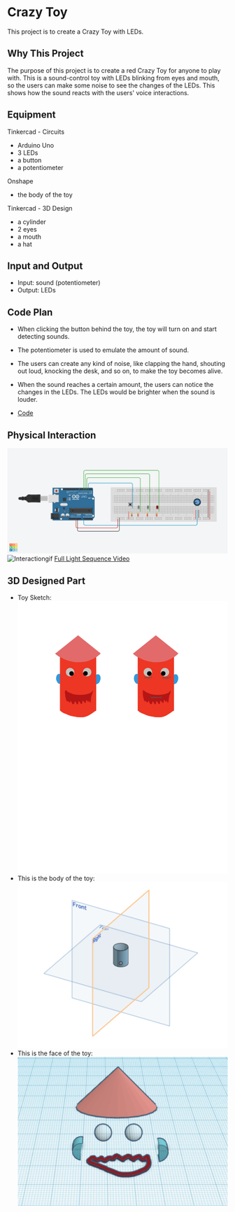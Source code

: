 # Crazy Toy

  This project is to create a Crazy Toy with LEDs. 


## Why This Project
  The purpose of this project is to create a red Crazy Toy for anyone to play with. 
  This is a sound-control toy with LEDs blinking from eyes and mouth, so the users can make some noise to see the changes of the LEDs. This shows how the sound reacts with the users' voice interactions. 


## Equipment
Tinkercad - Circuits
 * Arduino Uno
 * 3 LEDs
 * a button
 * a potentiometer
 
Onshape
 * the body of the toy
 
Tinkercad - 3D Design
 * a cylinder
 * 2 eyes
 * a mouth
 * a hat
 

## Input and Output
* Input: sound (potentiometer)
* Output: LEDs


## Code Plan
* When clicking the button behind the toy, the toy will turn on and start detecting sounds. 

* The potentiometer is used to emulate the amount of sound. 

* The users can create any kind of noise, like clapping the hand, shouting out loud, knocking the desk, and so on, to make the toy becomes alive. 

* When the sound reaches a certain amount, the users can notice the changes in the LEDs. The LEDs would be brighter when the sound is louder. 

* [Code](/hw/Project2/project2.ino)


## Physical Interaction
![Breadboard](/hw/Project2/videos/breadboard.png)
![Interactiongif](/hw/Project2/videos/light.gif)
[Full Light Sequence Video](/hw/Project2/videos/lightsequence.MOV)


## 3D Designed Part
* Toy Sketch: 
  ![Toy Sketch](/hw/Project2/videos/ToyDesign.png)
* This is the body of the toy: 
  ![3D Part1](/hw/Project2/videos/body.png)
* This is the face of the toy: 
  ![3D Part2](/hw/Project2/videos/face.png)
  

